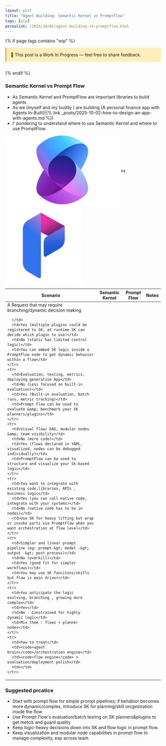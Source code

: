 ```yaml
---
layout: post
title: "Agent Building: Semantic Kernel vs Promptflow"
tags: [wip]
permalink: /2025/10/01/agent-building-sk-promptflow.html
---
```


{% if page.tags contains "wip" %}

<div style="background:#ffeeba; border-left:4px solid #f0ad4e; padding:1em; margin-bottom:2em;">
  🚧 This post is a Work In Progress — feel free to share feedback.
</div>
{% endif %}

### Semantic Kernel vs Prompt Flow

- As Semantic Kernel and PromptFlow are important libraries to build agents 
- As we (myself and my buddy ) are building [A personal finance app with Agents In-Built]({% link _posts/2025-10-02-how-to-design-an-app-with-agents.md %})
- I' pondering to understand where to use Semantic Kernel and where to use PromptFlow

<img src="/assets/images/2025-10-01/sk.png" alt="Semantic Kernel" height="230" loading="lazy" decoding="async" style="vertical-align:middle;" />
 vs 
<img src="/assets/images/2025-10-01/pf.svg" alt="PromptFlow" height="250" loading="lazy" decoding="async" style="vertical-align:middle;" />

<table>
  <thead>
    <tr>
      <th>Scenario</th>
      <th>Semantic Kernel</th>
      <th>Prompt Flow</th>
      <th>Notes</th>
    </tr>
  </thead>
  <tbody>
    <tr>
      <td>A Request that may require branching/dynamic decision making
      
      
      
      </td>
      <td>Yes (multiple plugins could be registered to SK, at runtime SK can decide which plugin to use)</td>
      <td>No (static has limited control logic)</td>
      <td>You can embed SK logic inside a PromptFlow node to get dynamic behavior within a flow</td>
    </tr>
    <tr>
      <td>Evaluation, testing, metrics, deploying generative App</td>
      <td>No (Less focused on built-in evaluation)</td>
      <td>Yes (Built-in evaluation, batch runs, metric tracking)</td>
      <td>Prompt Flow can be used to evaluate &amp; benchmark your SK planners/plugins</td>
    </tr>
    <tr>
      <td>Visual flow/ DAG, modular nodes &amp; team visibility</td>
      <td>No (more code)</td>
      <td>Yes (flows declared in YAML, visualized, nodes can be debugged individually)</td>
      <td>PromptFlow can be used to structure and visualize your Sk-based logic</td>
    </tr>
    <tr>
      <td>You want to integrate with existing code,libraries, APIs , business logic</td>
      <td>Yes (you can call native code, integrate with your systems)</td>
      <td>No (native code has to be in nodes)</td>
      <td>Use SK for heavy lifting but wrap or invoke parts via PromptFlow when you want orchestration at flow level</td>
    </tr>
    <tr>
      <td>Simpler and linear prompt pipeline (eg: prompt-&gt; model -&gt; output -&gt; post process)</td>
      <td>No (overkill)</td>
      <td>Yes (good fit for simpler workflows)</td>
      <td>You may use SK funcitons/skills but flow is main driver</td>
    </tr>
    <tr>
      <td>You anticipate the logic evolving, branching , growing more complex</td>
      <td>Yes</td>
      <td>No - Constrained for highly dynamic logic</td>
      <td>Mix them : flows + planner nodes</td>
    </tr>
    <tr>
      <td>how to treat</td>
      <td><code>agent brain</code>/orchestration engine</td>
      <td><code>flow engine</code> + evaluation/deployment polish</td>
      <td></td>
    </tr>
  </tbody>
</table>





### Suggested prcatice
- Start with prompt flow for simple prompt pipelines; if behabior becomes more dynamic/complex, introduce SK for planning/skill orcgestration inside the flow
- Use Prompt Flow's evaluation/batch testing on SK planners&plugins to get metcis and guard quality
- Keep logic-heavy decisions down into SK and flow logic in prompt flow.
- Keep visualization and modular node capabilities in prompt flow to manage complexity, esp across team
  